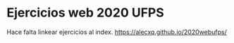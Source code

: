 # Ejercicios web 2020 UFPS

Hace falta linkear ejercicios al index.
https://alecxq.github.io/2020webufps/
